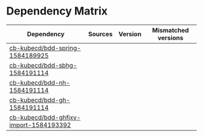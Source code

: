 # Dependency Matrix

Dependency | Sources | Version | Mismatched versions
---------- | ------- | ------- | -------------------
[cb-kubecd/bdd-spring-1584189925](https://github.com/cb-kubecd/bdd-spring-1584189925.git) |  | []() | 
[cb-kubecd/bdd-sbhg-1584191114](https://github.com/cb-kubecd/bdd-sbhg-1584191114.git) |  | []() | 
[cb-kubecd/bdd-nh-1584191114](https://github.com/cb-kubecd/bdd-nh-1584191114.git) |  | []() | 
[cb-kubecd/bdd-gh-1584191114](https://github.com/cb-kubecd/bdd-gh-1584191114.git) |  | []() | 
[cb-kubecd/bdd-ghfjxy-import-1584193392](https://github.com/cb-kubecd/bdd-ghfjxy-import-1584193392.git) |  | []() | 
